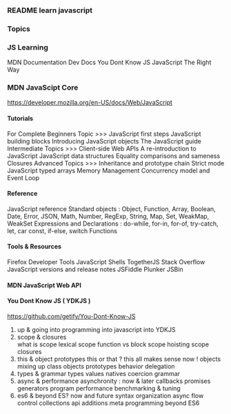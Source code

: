 ### README learn javascript

### Topics

### JS Learning
MDN Documentation
Dev Docs
You Dont Know JS
JavaScript The Right Way

### MDN JavaScipt Core
https://developer.mozilla.org/en-US/docs/Web/JavaScript

#### Tutorials
For Complete Beginners Topic >>>
JavaScript first steps
JavaScript building blocks
Introducing JavaScript objects
The JavaScript guide
Intermediate Topics >>>
Client-side Web APIs
A re-introduction to JavaScript
JavaScript data structures
Equality comparisons and sameness
Closures
Advanced Topics >>>
Inheritance and prototype chain
Strict mode
JavaScript typed arrays
Memory Management
Concurrency model and Event Loop

#### Reference
JavaScript reference
Standard objects : Object, Function, Array, Boolean, Date, Error, JSON, Math, Number, RegExp, String, Map, Set, WeakMap, WeakSet
Expressions and Declarations : do-while, for-in, for-of, try-catch, let, car const, if-else, switch
Functions

#### Tools & Resources
Firefox Developer Tools
JavaScript Shells
TogetherJS
Stack Overflow
JavaScript versions and release notes
JSFiddle
Plunker
JSBin

#### MDN JavaScript Web API

#### You Dont Know JS ( YDKJS )
https://github.com/getify/You-Dont-Know-JS  

1. up & going
  into programming
  into javascript
  into YDKJS
2. scope & closures  
  what is scope
  lexical scope
  function vs block scope
  hoisting
  scope closures
3. this & object prototypes
  this or that ?
  this all makes sense now !
  objects
  mixing up class objects
  prototypes
  behavior delegation
4. types & grammar
  types
  values
  natives
  coercion
  grammar
5. async & performance
  asynchronity : now & later
  callbacks
  promises
  generators
  program performance
  benchmarking & tuning
6. es6 & beyond
  ES? now and future
  syntax
  organization
  async flow control
  collections
  api additions
  meta programming
  beyond ES6